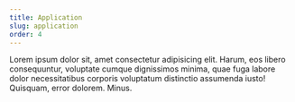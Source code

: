 ```yaml
---
title: Application
slug: application
order: 4
---
```


Lorem ipsum dolor sit, amet consectetur adipisicing elit. Harum, eos libero consequuntur, voluptate cumque dignissimos minima, quae fuga labore dolor necessitatibus corporis voluptatum distinctio assumenda iusto! Quisquam, error dolorem. Minus.

